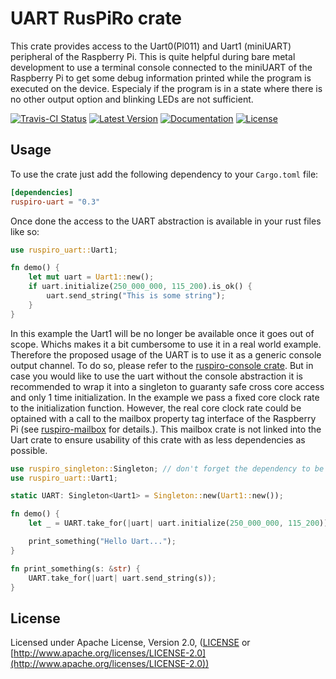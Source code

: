 # UART RusPiRo crate

This crate provides access to the Uart0(Pl011) and Uart1 (miniUART) peripheral of the Raspberry Pi. This is quite helpful during bare metal
development to use a terminal console connected to the miniUART of the Raspberry Pi to get some debug information printed
while the program is executed on the device. Especialy if the program is in a state where there is no other output option and blinking
LEDs are not sufficient.

[![Travis-CI Status](https://api.travis-ci.org/RusPiRo/ruspiro-uart.svg?branch=master)](https://travis-ci.org/RusPiRo/ruspiro-uart)
[![Latest Version](https://img.shields.io/crates/v/ruspiro-uart.svg)](https://crates.io/crates/ruspiro-uart)
[![Documentation](https://docs.rs/ruspiro-uart/badge.svg)](https://docs.rs/ruspiro-uart)
[![License](https://img.shields.io/crates/l/ruspiro-uart.svg)](https://github.com/RusPiRo/ruspiro-uart#license)

## Usage
To use the crate just add the following dependency to your ``Cargo.toml`` file:

```toml
[dependencies]
ruspiro-uart = "0.3"
```

Once done the access to the UART abstraction is available in your rust files like so:

```rust
use ruspiro_uart::Uart1;

fn demo() {
    let mut uart = Uart1::new();
    if uart.initialize(250_000_000, 115_200).is_ok() {
        uart.send_string("This is some string");
    }
}
```

In this example the Uart1 will be no longer be available once it goes out of scope. Whichs makes it a bit cumbersome
to use it in a real world example. Therefore the proposed usage of the UART is to use it as a generic console output
channel. To do so, please refer to the [ruspiro-console crate](https://crates.io/crates/ruspiro-console).
But in case you would like to use the uart without the console abstraction it is recommended to wrap it into a singleton
to guaranty safe cross core access and only 1 time initialization. In the example we pass a fixed core clock rate to
the initialization function. However, the real core clock rate could be optained with a call to the mailbox property
tag interface of the Raspberry Pi (see [ruspiro-mailbox](https://crates.io/crates/ruspiro-mailbox) for details.). This
mailbox crate is not linked into the Uart crate to ensure usability of this crate with as less dependencies as possible.

```rust
use ruspiro_singleton::Singleton; // don't forget the dependency to be setup
use ruspiro_uart::Uart1;

static UART: Singleton<Uart1> = Singleton::new(Uart1::new());

fn demo() {
    let _ = UART.take_for(|uart| uart.initialize(250_000_000, 115_200)).expect("unable to init uart1");

    print_something("Hello Uart...");
}

fn print_something(s: &str) {
    UART.take_for(|uart| uart.send_string(s));
}
```

## License

Licensed under Apache License, Version 2.0, ([LICENSE](LICENSE) or [http://www.apache.org/licenses/LICENSE-2.0](http://www.apache.org/licenses/LICENSE-2.0))

